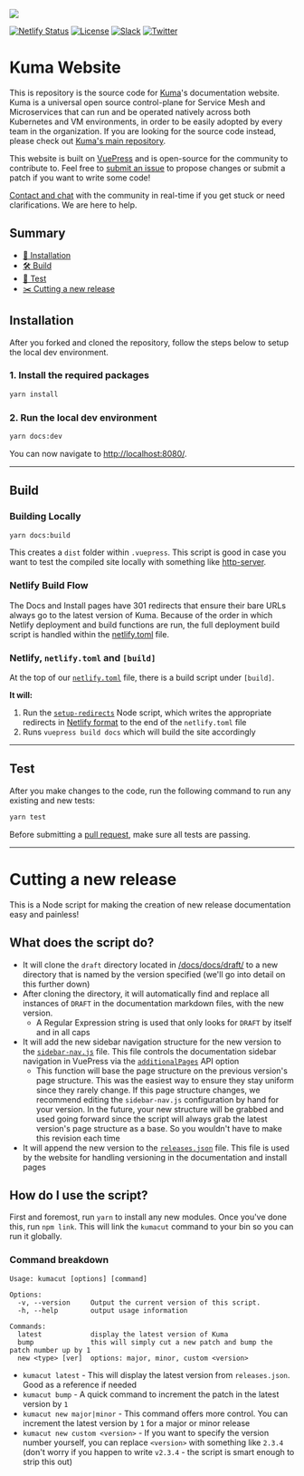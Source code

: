 [![][kuma-logo]][kuma-url]

[![Netlify Status](https://api.netlify.com/api/v1/badges/28be1f67-3436-4df7-9114-49dce7ca9a4e/deploy-status)](https://app.netlify.com/sites/kuma/deploys)
[![License](https://img.shields.io/badge/License-Apache%202.0-blue.svg)](https://github.com/Kong/kuma/blob/master/LICENSE)
[![Slack](https://chat.kuma.io/badge.svg)](https://chat.kuma.io/)
[![Twitter](https://img.shields.io/twitter/follow/kumamesh.svg?style=social&label=Follow)](https://twitter.com/intent/follow?screen_name=kumamesh)

# Kuma Website
This is repository is the source code for [Kuma](http://kuma.io/docs)'s documentation website. Kuma is a universal open source control-plane for Service Mesh and Microservices that can run and be operated natively across both Kubernetes and VM environments, in order to be easily adopted by every team in the organization. If you are looking for the source code instead, please check out [Kuma's main repository](https://github.com/Kong/kuma). 

This website is built on [VuePress](https://vuepress.vuejs.org/) and is open-source for the community to contribute to. Feel free to [submit an issue](https://github.com/Kong/kuma/issues/new) to propose changes or submit a patch if you want to write some code! 

[Contact and chat](https://kuma.io/community) with the community in real-time if you get stuck or need clarifications. We are here to help.

## Summary

- [🚀 Installation](#installation)
- [🛠 Build](#build)
- [🧪 Test](#test)
- [✂️ Cutting a new release](#cutting-a-new-release)

## Installation

After you forked and cloned the repository, follow the steps below to setup the local dev environment.

### 1. Install the required packages
```bash
yarn install
```

### 2. Run the local dev environment
```bash
yarn docs:dev
```
You can now navigate to [http://localhost:8080/](http://localhost:8080/).

---

## Build

### Building Locally
```bash
yarn docs:build
```
This creates a `dist` folder within `.vuepress`. This script is good in case you want 
to test the compiled site locally with something like [http-server](https://www.npmjs.com/package/http-server).

### Netlify Build Flow
The Docs and Install pages have 301 redirects that ensure their bare URLs always go to 
the latest version of Kuma. Because of the order in which Netlify deployment and build functions 
are run, the full deployment build script is handled within the [netlify.toml](netlify.toml) 
file.

### Netlify, `netlify.toml` and `[build]`
At the top of our [`netlify.toml`](netlify.toml) file, there is a build script under `[build]`.

**It will:**

1. Run the [`setup-redirects`](/setup-redirects/) Node script, which writes the appropriate 
redirects in [Netlify format](https://www.netlify.com/blog/2019/01/16/redirect-rules-for-all-how-to-configure-redirects-for-your-static-site/) 
to the end of the `netlify.toml` file
2. Runs `vuepress build docs` which will build the site accordingly

---

## Test

After you make changes to the code, run the following command to run any existing and new tests:
```bash
yarn test
```

Before submitting a [pull request](https://github.com/Kong/kuma-website/pulls), make sure all tests are passing. 

---

# Cutting a new release

This is a Node script for making the creation of new release documentation easy and painless!

## What does the script do?
* It will clone the `draft` directory located in [/docs/docs/draft/](/docs/docs/draft/) to a new directory 
that is named by the version specified (we'll go into detail on this further down)
* After cloning the directory, it will automatically find and replace all instances of `DRAFT` in the documentation
markdown files, with the new version.
  * A Regular Expression string is used that only looks for `DRAFT` by itself and in all caps
* It will add the new sidebar navigation structure for the new version to the [`sidebar-nav.js`](/docs/.vuepress/site-config/sidebar-nav.js) file. This file controls the documentation sidebar navigation in VuePress via the [`additionalPages`](https://vuepress.vuejs.org/plugin/option-api.html#additionalpages) API option
  * This function will base the page structure on the previous version's page structure. This was the easiest way to ensure they stay uniform since they rarely change. If this page structure changes, we recommend editing the `sidebar-nav.js` configuration by hand for your version. In the future, your new structure will be grabbed and used going forward since the script will always grab the latest version's page structure as a base. So you wouldn't have to make this revision each time
* It will append the new version to the [`releases.json`](/docs/.vuepress/public/releases.json) file. This file is used by the website for handling versioning in the documentation and install pages

## How do I use the script?

First and foremost, run `yarn` to install any new modules. Once you've done this, run `npm link`. This will link the `kumacut` command
to your bin so you can run it globally.

### Command breakdown

```
Usage: kumacut [options] [command]

Options:
  -v, --version     Output the current version of this script.
  -h, --help        output usage information

Commands:
  latest            display the latest version of Kuma
  bump              this will simply cut a new patch and bump the patch number up by 1
  new <type> [ver]  options: major, minor, custom <version>
```

* `kumacut latest` - This will display the latest version from `releases.json`. Good as a reference if needed
* `kumacut bump` - A quick command to increment the patch in the latest version by `1`
* `kumacut new major|minor` - This command offers more control. You can increment the latest version by `1` for a major or minor release
* `kumacut new custom <version>` - If you want to specify the version number yourself, you can replace `<version>` with something like `2.3.4` (don't worry if you happen to write `v2.3.4` - the script is smart enough to strip this out)

[kuma-url]: https://kuma.io/
[kuma-logo]: https://kuma-public-assets.s3.amazonaws.com/kuma-logo-v2.png
